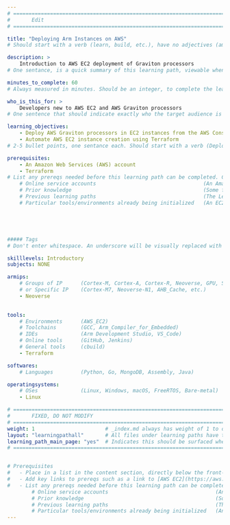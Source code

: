 ```yaml
---
# ================================================================================
#       Edit
# ================================================================================

title: "Deploying Arm Instances on AWS"
# Should start with a verb (learn, build, etc.), have no adjectives (amazing, cool, etc.), and be as concise as possible.

description: >
    Introduction to AWS EC2 deployment of Graviton processors
# One sentance, is a quick summary of this learning path, viewable when searching through all learning paths. 

minutes_to_complete: 60   
# Always measured in minutes. Should be an integer, to complete the learning path (not just read it).

who_is_this_for: >
    Developers new to AWS EC2 and AWS Graviton processors
# One sentence that should indicate exactly who the target audience is (developers in X industries using Y tools/software for Z use-case).

learning_objectives: 
    - Deploy AWS Graviton processors in EC2 instances from the AWS Console
    - Automate AWS EC2 instance creation using Terraform
# 2-5 bullet points, one sentance each. Should start with a verb (Deploy, Measure) and indicate the value of the objective if possible.

prerequisites:
    - An Amazon Web Services (AWS) account
    - Terraform
# List any prereqs needed before this learning path can be completed. Can include:
    # Online service accounts                                   (An Amazon Web Services account)
    # Prior knowledge                                           (Some familiarity with embedded programing)
    # Previous learning paths                                   (The Learning Path: Getting Started with Arm Virtual Hardware)
    # Particular tools/environments already being initialized   (An EC2 instance with AVH installed)





##### Tags
# Don't enter whitespace. An underscore will be visually replaced with whitespace.

skilllevels: Introductory
subjects: NONE

armips:
    # Groups of IP      (Cortex-M, Cortex-A, Cortex-R, Neoverse, GPU, System IP, etc.)
    # or Specific IP    (Cortex-M7, Neoverse-N1, AHB_Cache, etc.)
    - Neoverse
   

tools:
    # Environments      (AWS_EC2)
    # Toolchains        (GCC, Arm_Compiler_for_Embedded)
    # IDEs              (Arm Development Studio, VS_Code)
    # Online tools      (GitHub, Jenkins)
    # General tools     (cbuild)
    - Terraform

softwares:
    # Languages         (Python, Go, MongoDB, Assembly, Java)

operatingsystems:
    # OSes              (Linux, Windows, macOS, FreeRTOS, Bare-metal)
    - Linux

# ================================================================================
#       FIXED, DO NOT MODIFY
# ================================================================================
weight: 1                       # _index.md always has weight of 1 to order correctly
layout: "learningpathall"       # All files under learning paths have this same wrapper
learning_path_main_page: "yes"  # Indicates this should be surfaced when looking for related content. Only set for _index.md of learning path content.
# ================================================================================


# Prerequisites
#   - Place in a list in the content section, directly below the front-matter. 
#   - Add key links to prereqs such as a link to [AWS EC2](https://aws.amazon.com/ec2/) or a [learning path](/learning-paths/cloud/providers).
#   - List any prereqs needed before this learning path can be completed. Can include:
        # Online service accounts                                   (An Amazon Web Services account)
        # Prior knowledge                                           (Some familiarity with embedded programing)
        # Previous learning paths                                   (The Learning Path: Getting Started with Arm Virtual Hardware)
        # Particular tools/environments already being initialized   (An EC2 instance with AVH installed)
---
```

